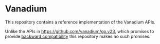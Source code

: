 # Vanadium

This repository contains a reference implementation of the Vanadium APIs.

Unlike the APIs in https://github.com/vanadium/go.v23, which promises to
provide [backward compatibility] this repository makes no such promises.

[backward compatibility]: https://godoc.org/v.io/v23
